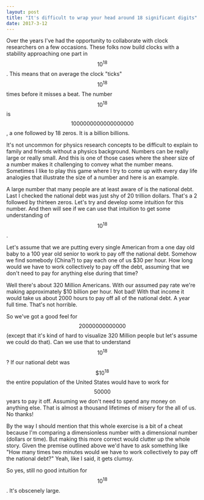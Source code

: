 ```yaml
---
layout: post
title: "It's difficult to wrap your head around 18 significant digits"
date: 2017-3-12
---
```

<script type="text/javascript" src="http://cdn.mathjax.org/mathjax/latest/MathJax.js?config=TeX-AMS-MML_HTMLorMML"></script>

Over the years I've had the opportunity to collaborate with clock researchers on
a few occasions. These folks now build clocks with a stability approaching one
part in <span>$$10^{18}$$</span>. This means that on average the clock "ticks"
$$10^{18}$$ times before it misses a beat. The number $$10^{18}$$ is $$1 000 000
000 000 000 000$$, a one followed by 18 zeros. It is a billion billions.

It's not uncommon for physics research concepts to be difficult to explain to
family and friends without a physics background. Numbers can be really large or
really small. And this is one of those cases where the sheer size of a number
makes it challenging to convey what the number means. Sometimes I like to play
this game where I try to come up with every day life analogies that illustrate
the size of a number and here is an example.

A large number that many people are at least aware of is the national debt. Last
I checked the national debt was just shy of 20 trillion dollars. That's a 2
followed by thirteen zeros. Let's try and develop some intuition for this
number. And then will see if we can use that intuition to get some understanding
of $$10^{18}$$.

Let's assume that we are putting every single American from a one day old baby
to a 100 year old senior to work to pay off the national debt. Somehow we find
somebody (China?) to pay each one of us $30 per hour. How long would we have to
work collectively to pay off the debt, assuming that we don't need to pay for
anything else during that time?

Well there's about 320 Million Americans. With our assumed pay rate we're making
approximately $10 billion per hour. Not bad! With that income it would take us
about 2000 hours to pay off all of the national debt. A year full time. That's
not horrible.

So we've got a good feel for $$20 000 000 000 000$$ (except that it's kind of
hard to visualize 320 Million people but let's assume we could do that). Can we
use that to understand $$10^{18}$$? If our national debt was $$\$10^{18}$$ the
entire population of the United States would have to work for $$50 000$$ years
to pay it off. Assuming we don't need to spend any money on anything else. That
is almost a thousand lifetimes of misery for the all of us. No thanks!

By the way I should mention that this whole exercise is a bit of a cheat because
I'm comparing a dimensionless number with a dimensional number (dollars or
time). But making this more correct would clutter up the whole story. Given the
premise outlined above we'd have to ask something like "How many times two
minutes would we have to work collectively to pay off the national debt?" Yeah,
like I said, it gets clumsy.

So yes, still no good intuition for $$10^{18}$$. It's obscenely large.
